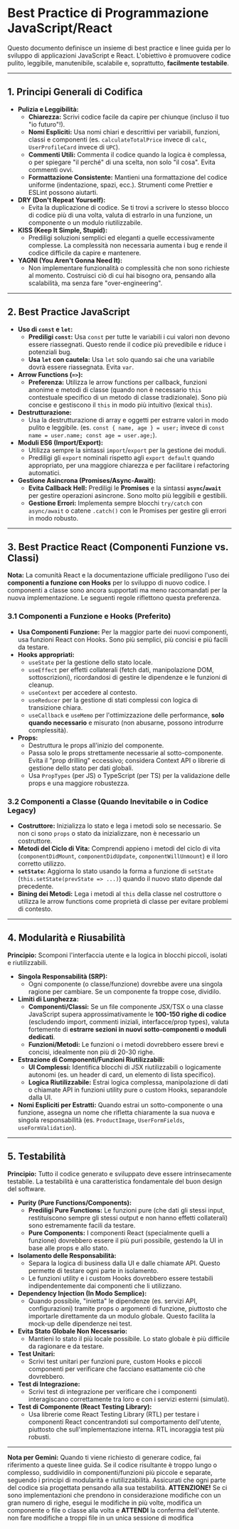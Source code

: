 # Best Practice di Programmazione JavaScript/React

Questo documento definisce un insieme di best practice e linee guida per lo sviluppo di applicazioni JavaScript e React. L'obiettivo è promuovere codice pulito, leggibile, manutenibile, scalabile e, soprattutto, **facilmente testabile**.

---

## 1. Principi Generali di Codifica

* **Pulizia e Leggibilità:**
    * **Chiarezza:** Scrivi codice facile da capire per chiunque (incluso il tuo "io futuro"!).
    * **Nomi Espliciti:** Usa nomi chiari e descrittivi per variabili, funzioni, classi e componenti (es. `calculateTotalPrice` invece di `calc`, `UserProfileCard` invece di `UPC`).
    * **Commenti Utili:** Commenta il codice quando la logica è complessa, o per spiegare "il perché" di una scelta, non solo "il cosa". Evita commenti ovvi.
    * **Formattazione Consistente:** Mantieni una formattazione del codice uniforme (indentazione, spazi, ecc.). Strumenti come Prettier e ESLint possono aiutarti.
* **DRY (Don't Repeat Yourself):**
    * Evita la duplicazione di codice. Se ti trovi a scrivere lo stesso blocco di codice più di una volta, valuta di estrarlo in una funzione, un componente o un modulo riutilizzabile.
* **KISS (Keep It Simple, Stupid):**
    * Prediligi soluzioni semplici ed eleganti a quelle eccessivamente complesse. La complessità non necessaria aumenta i bug e rende il codice difficile da capire e mantenere.
* **YAGNI (You Aren't Gonna Need It):**
    * Non implementare funzionalità o complessità che non sono richieste al momento. Costruisci ciò di cui hai bisogno ora, pensando alla scalabilità, ma senza fare "over-engineering".

---

## 2. Best Practice JavaScript

* **Uso di `const` e `let`:**
    * **Prediligi `const`:** Usa `const` per tutte le variabili i cui valori non devono essere riassegnati. Questo rende il codice più prevedibile e riduce i potenziali bug.
    * **Usa `let` con cautela:** Usa `let` solo quando sai che una variabile dovrà essere riassegnata. Evita `var`.
* **Arrow Functions (`=>`):**
    * **Preferenza:** Utilizza le arrow functions per callback, funzioni anonime e metodi di classe (quando non è necessario `this` contestuale specifico di un metodo di classe tradizionale). Sono più concise e gestiscono il `this` in modo più intuitivo (lexical `this`).
* **Destrutturazione:**
    * Usa la destrutturazione di array e oggetti per estrarre valori in modo pulito e leggibile. (es. `const { name, age } = user;` invece di `const name = user.name; const age = user.age;`).
* **Moduli ES6 (Import/Export):**
    * Utilizza sempre la sintassi `import`/`export` per la gestione dei moduli.
    * Prediligi gli `export` nominali rispetto agli `export default` quando appropriato, per una maggiore chiarezza e per facilitare i refactoring automatici.
* **Gestione Asincrona (Promises/Async-Await):**
    * **Evita Callback Hell:** Prediligi le **Promises** e la sintassi **`async`/`await`** per gestire operazioni asincrone. Sono molto più leggibili e gestibili.
    * **Gestione Errori:** Implementa sempre blocchi `try/catch` con `async/await` o catene `.catch()` con le Promises per gestire gli errori in modo robusto.

---

## 3. Best Practice React (Componenti Funzione vs. Classi)

**Nota:** La comunità React e la documentazione ufficiale prediligono l'uso dei **componenti a funzione con Hooks** per lo sviluppo di nuovo codice. I componenti a classe sono ancora supportati ma meno raccomandati per la nuova implementazione. Le seguenti regole riflettono questa preferenza.

### 3.1 Componenti a Funzione e Hooks (Preferito)

* **Usa Componenti Funzione:** Per la maggior parte dei nuovi componenti, usa funzioni React con Hooks. Sono più semplici, più concisi e più facili da testare.
* **Hooks appropriati:**
    * `useState` per la gestione dello stato locale.
    * `useEffect` per effetti collaterali (fetch dati, manipolazione DOM, sottoscrizioni), ricordandosi di gestire le dipendenze e le funzioni di cleanup.
    * `useContext` per accedere al contesto.
    * `useReducer` per la gestione di stati complessi con logica di transizione chiara.
    * `useCallback` e `useMemo` per l'ottimizzazione delle performance, **solo quando necessario** e misurato (non abusarne, possono introdurre complessità).
* **Props:**
    * Destruttura le props all'inizio del componente.
    * Passa solo le props strettamente necessarie al sotto-componente. Evita il "prop drilling" eccessivo; considera Context API o librerie di gestione dello stato per dati globali.
    * Usa `PropTypes` (per JS) o TypeScript (per TS) per la validazione delle props e una maggiore robustezza.

### 3.2 Componenti a Classe (Quando Inevitabile o in Codice Legacy)

* **Costruttore:** Inizializza lo stato e lega i metodi solo se necessario. Se non ci sono `props` o stato da inizializzare, non è necessario un costruttore.
* **Metodi del Ciclo di Vita:** Comprendi appieno i metodi del ciclo di vita (`componentDidMount`, `componentDidUpdate`, `componentWillUnmount`) e il loro corretto utilizzo.
* **`setState`:** Aggiorna lo stato usando la forma a funzione di `setState` (`this.setState(prevState => ...)`) quando il nuovo stato dipende dal precedente.
* **Bining dei Metodi:** Lega i metodi al `this` della classe nel costruttore o utilizza le arrow functions come proprietà di classe per evitare problemi di contesto.

---

## 4. Modularità e Riusabilità

**Principio:** Scomponi l'interfaccia utente e la logica in blocchi piccoli, isolati e riutilizzabili.

* **Singola Responsabilità (SRP):**
    * Ogni componente (o classe/funzione) dovrebbe avere una singola ragione per cambiare. Se un componente fa troppe cose, dividilo.
* **Limiti di Lunghezza:**
    * **Componenti/Classi:** Se un file componente JSX/TSX o una classe JavaScript supera approssimativamente le **100-150 righe di codice** (escludendo import, commenti iniziali, interfacce/prop types), valuta fortemente di **estrarre sezioni in nuovi sotto-componenti o moduli dedicati**.
    * **Funzioni/Metodi:** Le funzioni o i metodi dovrebbero essere brevi e concisi, idealmente non più di 20-30 righe.
* **Estrazione di Componenti/Funzioni Riutilizzabili:**
    * **UI Complessi:** Identifica blocchi di JSX riutilizzabili o logicamente autonomi (es. un header di card, un elemento di lista specifico).
    * **Logica Riutilizzabile:** Estrai logica complessa, manipolazione di dati o chiamate API in funzioni utility pure o custom Hooks, separandole dalla UI.
* **Nomi Espliciti per Estratti:** Quando estrai un sotto-componente o una funzione, assegna un nome che rifletta chiaramente la sua nuova e singola responsabilità (es. `ProductImage`, `UserFormFields`, `useFormValidation`).

---

## 5. Testabilità

**Principio:** Tutto il codice generato e sviluppato deve essere intrinsecamente testabile. La testabilità è una caratteristica fondamentale del buon design del software.

* **Purity (Pure Functions/Components):**
    * **Prediligi Pure Functions:** Le funzioni pure (che dati gli stessi input, restituiscono sempre gli stessi output e non hanno effetti collaterali) sono estremamente facili da testare.
    * **Pure Components:** I componenti React (specialmente quelli a funzione) dovrebbero essere il più puri possibile, gestendo la UI in base alle props e allo stato.
* **Isolamento delle Responsabilità:**
    * Separa la logica di business dalla UI e dalle chiamate API. Questo permette di testare ogni parte in isolamento.
    * Le funzioni utility e i custom Hooks dovrebbero essere testabili indipendentemente dai componenti che li utilizzano.
* **Dependency Injection (In Modo Semplice):**
    * Quando possibile, "inietta" le dipendenze (es. servizi API, configurazioni) tramite props o argomenti di funzione, piuttosto che importarle direttamente da un modulo globale. Questo facilita la mock-up delle dipendenze nei test.
* **Evita Stato Globale Non Necessario:**
    * Mantieni lo stato il più locale possibile. Lo stato globale è più difficile da ragionare e da testare.
* **Test Unitari:**
    * Scrivi test unitari per funzioni pure, custom Hooks e piccoli componenti per verificare che facciano esattamente ciò che dovrebbero.
* **Test di Integrazione:**
    * Scrivi test di integrazione per verificare che i componenti interagiscano correttamente tra loro e con i servizi esterni (simulati).
* **Test di Componente (React Testing Library):**
    * Usa librerie come React Testing Library (RTL) per testare i componenti React concentrandoti sul comportamento dell'utente, piuttosto che sull'implementazione interna. RTL incoraggia test più robusti.

---

**Nota per Gemini:** Quando ti viene richiesto di generare codice, fai riferimento a queste linee guida. Se il codice risultante è troppo lungo o complesso, suddividilo in componenti/funzioni più piccole e separate, seguendo i principi di modularità e riutilizzabilità. Assicurati che ogni parte del codice sia progettata pensando alla sua testabilità. **ATTENZIONE!** Se ci sono implementazioni che prendono in considerazione modifiche con un gran numero di righe, esegui le modifiche in più volte, modifica un componente o file o classe alla volta e **ATTENDI** la conferma dell'utente. non fare modifiche a troppi file in un unica sessione di modifica